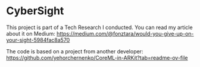 # CyberSight
This project is part of a Tech Research I conducted. You can read my article about it on Medium:
https://medium.com/@fonztara/would-you-give-up-on-your-sight-5984fac8a570

The code is based on a project from another developer:
https://github.com/yehorchernenko/CoreML-in-ARKit?tab=readme-ov-file

